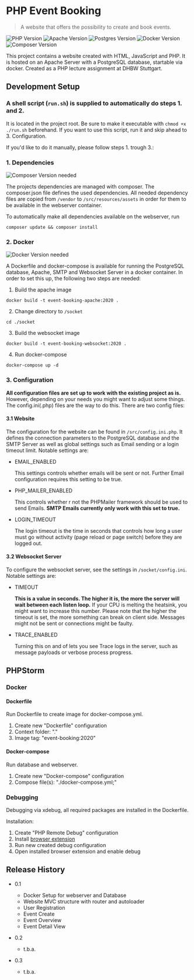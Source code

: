 # PHP Event Booking
> A website that offers the possibility to create and book events.

![PHP Version][php-image]
![Apache Version][apache-image]
![Postgres Version][postgres-image]
![Docker Version][docker-image]
![Composer Version][composer-image]

This project contains a website created with HTML, JavaScript and PHP. It is hosted on an Apache Server with a
PostgreSQL database, startable via docker. Created as a PHP lecture assignment at DHBW Stuttgart.

## Development Setup

### A shell script (`run.sh`) is supplied to automatically do steps 1. and 2.
It is located in the project root. Be sure to make it executable with `chmod +x ./run.sh` beforehand. If you want to use this script, run it and skip ahead to 3. Configuration.

If you'd like to do it manually, please follow steps 1. trough 3.:

### 1. Dependencies

![Composer Version][composer-image] needed

The projects dependencies are managed with composer. The composer.json file defines the used dependencies.
All needed dependency files are copied from `/vendor` to
`/src/resources/assets` in order for them to be available in the webserver container.

To automatically make all dependencies available on the webserver, run

```
composer update && composer install
```


### 2. Docker

![Docker Version][docker-image] needed

A Dockerfile and docker-compose is available for running the PostgreSQL database, Apache, SMTP and Websocket Server
in a docker container. In order to set this up, the following two steps are needed:
1. Build the apache image
```
docker build -t event-booking-apache:2020 .
```

2. Change directory to `/socket`
```
cd ./socket
```

3. Build the websocket image
```
docker build -t event-booking-websocket:2020 .
```

4. Run docker-compose
```
docker-compose up -d
```

### 3. Configuration

**All configuration files are set up to work with the existing project as is.** However, depending on your needs you
might want to adjust some things. The config.ini(.php) files are the way to do this. There are two config files:

#### 3.1 Website

The configuration for the website can be found in `/src/config.ini.php`. It defines the connection parameters to the
PostgreSQL database and the SMTP Server as well as global settings such as Email sending or a login timeout limit.
Notable settings are:
  * EMAIL_ENABLED

    This settings controls whether emails will be sent or not. Further Email configuration requires this setting to be true.

  * PHP_MAILER_ENABLED

    This controls whether r not the PHPMailer framework should be used to send Emails. **SMTP Emails currently only work with this set to true.**

  * LOGIN_TIMEOUT

    The login timeout is the time in seconds that controls how long a user must go without activity (page reload or page switch) before they are logged out.


#### 3.2 Websocket Server

To configure the websocket server, see the settings in `/socket/config.ini`.
Notable settings are:
  * TIMEOUT

    **This is a value in seconds. The higher it is, the more the server will wait between each listen loop.**
    If your CPU is melting the heatsink, you might want to increase this number. Please note that the higher the timeout
    is set, the more something can break on client side. Messages might not be sent or connections might be faulty.
  * TRACE_ENABLED
  
    Turning this on and of lets you see Trace logs in the server, such as message payloads or verbose
    process progress.

## PHPStorm

### Docker

#### Dockerfile

Run Dockerfile to create image for docker-compose.yml.

1. Create new "Dockerfile" configuration
2. Context folder: "."
3. Image tag: "event-booking:2020"

#### Docker-compose

Run database and webserver.

1. Create new "Docker-compose" configuration
2. Compose file(s): "./docker-compose.yml;"

### Debugging

Debugging via xdebug, all required packages are installed in the Dockerfile.

Installation:
1. Create "PHP Remote Debug" configuration
2. Install [browser extension](https://www.jetbrains.com/help/phpstorm/2019.3/browser-debugging-extensions.html?utm_campaign=PS&utm_content=2019.3&utm_medium=link&utm_source=product)
3. Run new created debug configuration
4. Open installed browser extension and enable debug

## Release History

* 0.1
    * Docker Setup for webserver and Database
    * Website MVC structure with router and autoloader
    * User Registration
    * Event Create
    * Event Overview
    * Event Detail View

* 0.2
    * t.b.a.
* 0.3
    * t.b.a.

<!-- Markdown link & img dfn's -->
[php-image]: https://img.shields.io/badge/php-v7.4.3-brightgreen?style=flat-square&logo=php
[composer-image]: https://img.shields.io/badge/composer-v1.9.3-brightgreen?style=flat-square&logo=composer
[bootstrap-image]: https://img.shields.io/badge/bootstrap-v4.3.1-brightgreen?style=flat-square&logo=bootstrap
[postgres-image]: https://img.shields.io/badge/postgres-v12.2-brightgreen?style=flat-square&logo=postgresql
[docker-image]: https://img.shields.io/badge/docker-v19.03.6+-brightgreen?style=flat-square&logo=docker
[apache-image]: https://img.shields.io/badge/apache-v2.4.41+-brightgreen?style=flat-square&logo=apache
